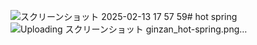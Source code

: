 ![スクリーンショット 2025-02-13 17 57 59](https://github.com/user-attachments/assets/24e6b566-7adc-4bf5-b9a7-290973ade252)# hot spring
![Uploading スクリーンショット ginzan_hot-spring.png…]()
